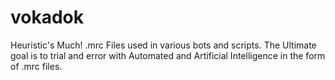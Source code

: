 # vokadok
Heuristic's Much!
.mrc Files used in various bots and scripts.
The Ultimate goal is to trial and error with Automated and Artificial Intelligence in the form of .mrc files.
